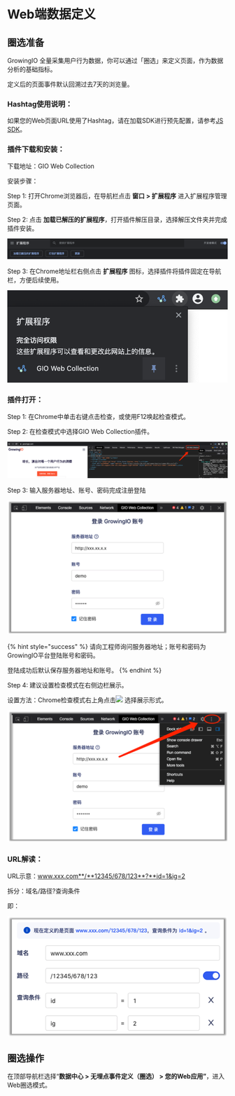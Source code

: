 # Web端数据定义

## 圈选准备

GrowingIO 全量采集用户行为数据，你可以通过「圈选」来定义页面，作为数据分析的基础指标。

定义后的页面事件默认回溯过去7天的浏览量。

### Hashtag使用说明：

如果您的Web页面URL使用了Hashtag，请在加载SDK进行预先配置，请参考[JS SDK](../../../../developer-manual/sdkintegrated/cdp/js-sdk.md#chu-shi-hua-can-shu-api)。

### 插件下载和安装：

下载地址：GIO Web Collection

安装步骤：

Step 1: 打开Chrome浏览器后，在导航栏点击 **窗口 &gt; 扩展程序** 进入扩展程序管理页面。

Step 2: 点击 **加载已解压的扩展程序**，打开插件解压目录，选择解压文件夹并完成插件安装。

![](../../../../.gitbook/assets/image%20%28367%29.png)

Step 3: 在Chrome地址栏右侧点击 **扩展程序** 图标，选择插件将插件固定在导航栏，方便后续使用。

![](../../../../.gitbook/assets/image%20%28368%29.png)

### 插件打开：

Step 1: 在Chrome中单击右键点击检查，或使用F12唤起检查模式。

Step 2: 在检查模式中选择GIO Web Collection插件。

![](../../../../.gitbook/assets/image%20%28366%29.png)

Step 3: 输入服务器地址、账号、密码完成注册登陆

![](../../../../.gitbook/assets/image%20%28371%29.png)

{% hint style="success" %}
请向工程师询问服务器地址；账号和密码为GrowingIO平台登陆账号和密码。

登陆成功后默认保存服务器地址和账号。
{% endhint %}

Step 4: 建议设置检查模式在右侧边栏展示。

设置方法：Chrome检查模式右上角点击![](https://docs.growingio.com/.gitbook/assets/-Lo08UtW7H58ehFKeZ4g-LsycTyZaItbL8_Wigcx-LsyfkaafJ-8X2utJ9BbE782B9E782B9E782B9.png) 选择展示形式。

![](../../../../.gitbook/assets/image%20%28370%29.png)

### URL解读：

URL示意：www.xxx.com**/**12345/678/123**?**id=1&ig=2

拆分：域名/路径?查询条件

即：

![](../../../../.gitbook/assets/image%20%28369%29.png)

## 圈选操作

在顶部导航栏选择“**数据中心 &gt; 无埋点事件定义（圈选） &gt; 您的Web应用”**，进入Web圈选模式。

















